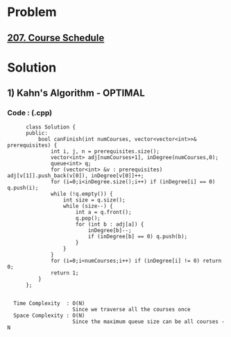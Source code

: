 # Problem

## [207. Course Schedule](https://leetcode.com/problems/course-schedule/)


# Solution 

## 1) Kahn's Algorithm - OPTIMAL

       
      
      
   ### Code : (.cpp)
    
          class Solution {
          public:
              bool canFinish(int numCourses, vector<vector<int>>& prerequisites) {
                  int i, j, n = prerequisites.size();
                  vector<int> adj[numCourses+1], inDegree(numCourses,0);
                  queue<int> q;
                  for (vector<int> &v : prerequisites) adj[v[1]].push_back(v[0]), inDegree[v[0]]++;
                  for (i=0;i<inDegree.size();i++) if (inDegree[i] == 0) q.push(i);
                  while (!q.empty()) {
                      int size = q.size();
                      while (size--) {
                          int a = q.front();
                          q.pop();
                          for (int b : adj[a]) {
                              inDegree[b]--;
                              if (inDegree[b] == 0) q.push(b);
                          }    
                      }
                  }
                  for (i=0;i<numCourses;i++) if (inDegree[i] != 0) return 0;
                  return 1;
              }
          };

 
      Time Complexity  : O(N) 
                         Since we traverse all the courses once
      Space Complexity : O(N)
                         Since the maximum queue size can be all courses - N 
